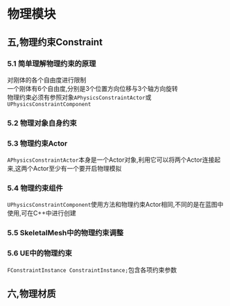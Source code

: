 # 物理模块
## 五,物理约束Constraint
### 5.1 简单理解物理约束的原理
对刚体的各个自由度进行限制  
一个刚体有6个自由度,分别是3个位置方向位移与3个轴方向旋转  
物理约束必须有参照对象`APhysicsConstraintActor`或`UPhysicsConstraintComponent`  

### 5.2 物理对象自身约束

### 5.3 物理约束Actor
`APhysicsConstraintActor`本身是一个Actor对象,利用它可以将两个Actor连接起来,这两个Actor至少有一个要开启物理模拟  

### 5.4 物理约束组件
`UPhysicsConstraintComponent`使用方法和物理约束Actor相同,不同的是在蓝图中使用,可在C++中进行创建  

### 5.5 SkeletalMesh中的物理约束调整

### 5.6 UE中的物理约束
`FConstraintInstance ConstraintInstance;`包含各项约束参数  

## 六,物理材质
